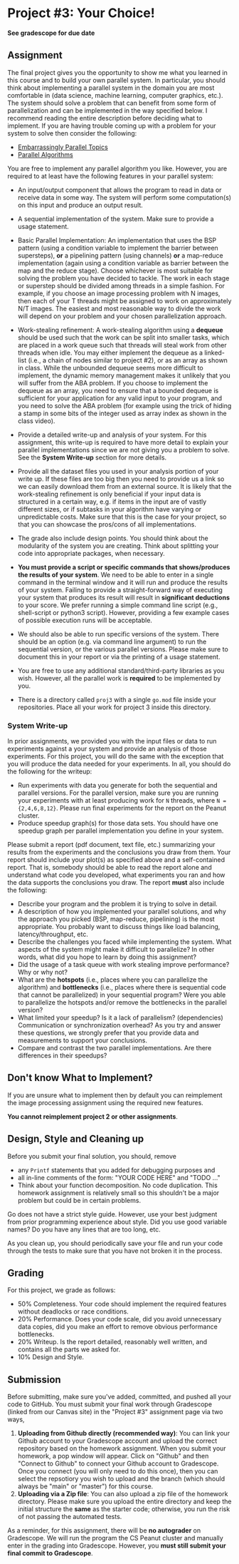 # Project \#3: Your Choice!

**See gradescope for due date**

## Assignment

The final project gives you the opportunity to show me what you learned
in this course and to build your own parallel system. In particular, you
should think about implementing a parallel system in the domain you are
most comfortable in (data science, machine learning, computer graphics,
etc.). The system should solve a problem that can benefit from some form
of parallelization and can be implemented in the way specified below.
I recommend reading the entire description before deciding what to implement.
If you are having trouble coming up with a problem for your system to
solve then consider the following:

-   [Embarrassingly Parallel
    Topics](https://en.wikipedia.org/wiki/Embarrassingly_parallel)
-   [Parallel
    Algorithms](https://en.wikipedia.org/wiki/Parallel_computing#Algorithmic_methods)

You are free to implement any parallel algorithm you like. However, you
are required to at least have the following features in your parallel
system:

-   An input/output component that allows the program to read in data or
    receive data in some way. The system will perform some
    computation(s) on this input and produce an output result.

-   A sequential implementation of the system. Make sure to provide a
    usage statement.

-   Basic Parallel Implementation: An implementation that uses the BSP
    pattern (using a condition variable to implement the barrier between
    supersteps), **or** a pipelining pattern (using channels) **or** a
    map-reduce implementation (again using a condition variable as barrier
    between the map and the reduce stage). Choose whichever is most suitable
    for solving the problem you have decided to tackle. The work in each
    stage or superstep should be divided among threads in a simple fashion.
    For example, if you choose an image processing problem with N images,
    then each of your T threads might be assigned to work on approximately
    N/T images. The easiest and most reasonable way to divide the work will
    depend on your problem and your chosen parallelization approach.

-   Work-stealing refinement: A work-stealing algorithm using a **dequeue**
    should be used such that the work can be split into smaller tasks, which
    are placed in a work queue such that threads will steal work from other threads
    when idle. You may either implement the dequeue as a linked-list (i.e., a chain
    of nodes similar to project \#2), or as an array as shown in class. While the
    unbounded dequeue seems more difficult to implement, the dynamic memory
    management makes it unlikely that you will suffer from the ABA problem. If you
    choose to implement the dequeue as an array, you need to ensure that a bounded
    dequeue is sufficient for your application for any valid input to your program,
    and you need to solve the ABA problem (for example using the trick of hiding a
    stamp in some bits of the integer used as array index as shown in the class
    video).

-   Provide a detailed write-up and analysis of your system. For this
    assignment, this write-up is required to have more detail to explain
    your parallel implementations since we are not giving you a problem
    to solve. See the **System Write-up** section for more details.

-   Provide all the dataset files you used in your analysis portion of
    your write up. If these files are too big then you need to provide us
    a link so we can easily download them from an external source.
    It is likely that the work-stealing refinement is only beneficial if your
    input data is structured in a certain way, e.g. if items in the input are of vastly
    different sizes, or if subtasks in your algorithm have varying or unpredictable costs.
    Make sure that this is the case for your project, so that you can showcase the pros/cons of all implementations.

-   The grade also include design points. You should think about the
    modularity of the system you are creating. Think about splitting
    your code into appropriate packages, when necessary.

-   **You must provide a script or specific commands that shows/produces
    the results of your system**. We need to be able to enter in a
    single command in the terminal window and it will run and produce
    the results of your system. Failing to provide a straight-forward
    way of executing your system that produces its result will result in
    **significant deductions** to your score. We prefer running a simple
    command line script (e.g., shell-script or python3 script). However,
    providing a few example cases of possible execution runs will be
    acceptable.

-   We should also be able to run specific versions of the system. There
    should be an option (e.g. via command line argument) to run the
    sequential version, or the various parallel versions. Please make
    sure to document this in your report or via the printing of a usage
    statement.

-   You are free to use any additional standard/third-party libraries as
    you wish. However, all the parallel work is **required** to be
    implemented by you.

-   There is a directory called `proj3` with a single `go.mod` file
    inside your repositories. Place all your work for project 3 inside
    this directory.

### System Write-up

In prior assignments, we provided you with the input files or data to
run experiments against a your system and provide an analysis of those
experiments. For this project, you will do the same with the exception
that you will produce the data needed for your experiments. In all, you
should do the following for the writeup:

-   Run experiments with data you generate for both the sequential and
    parallel versions. For
    the parallel version, make sure you are running your experiments
    with at least producing work for `N` threads, where
    `N = {2,4,6,8,12}`. Please run final experiments for the report on
    the Peanut cluster.
-   Produce speedup graph(s) for those data sets. You should have one
    speedup graph per parallel implementation you define in your system.

Please submit a report (pdf document, text file, etc.) summarizing your
results from the experiments and the conclusions you draw from them.
Your report should include your plot(s) as specified above and a
self-contained report. That is, somebody should be able to read the
report alone and understand what code you developed, what experiments
you ran and how the data supports the conclusions you draw. The report
**must** also include the following:

-   Describe your program and the problem it is trying to solve in detail.
-   A description of how you implemented your parallel solutions, and why
    the approach you picked (BSP, map-reduce, pipelining) is the most appropriate. You probably
    want to discuss things like load balancing, latency/throughput, etc.
-   Describe the challenges you faced while implementing the system.
    What aspects of the system might make it difficult to parallelize?
    In other words, what did you hope to learn by doing this assignment?
-   Did the usage of a task queue with work stealing improve performance?
    Why or why not?
-   What are the **hotspots** (i.e., places where you can parallelize
    the algorithm) and **bottlenecks** (i.e., places where there is
    sequential code that cannot be parallelized) in your sequential
    program? Were you able to parallelize the hotspots and/or remove the
    bottlenecks in the parallel version?
-   What limited your speedup? Is it a lack of parallelism?
    (dependencies) Communication or synchronization overhead? As you try
    and answer these questions, we strongly prefer that you provide data
    and measurements to support your conclusions.
-   Compare and contrast the two parallel implementations. Are there
    differences in their speedups?

## Don't know What to Implement?

If you are unsure what to implement then by default you can reimplement
the image processing assignment using the required new features.

**You cannot reimplement project 2 or other assignments**.

## Design, Style and Cleaning up

Before you submit your final solution, you should, remove

-   any `Printf` statements that you added for debugging purposes and
-   all in-line comments of the form: "YOUR CODE HERE" and "TODO ..."
-   Think about your function decomposition. No code duplication. This
    homework assignment is relatively small so this shouldn't be a major
    problem but could be in certain problems.

Go does not have a strict style guide. However, use your best judgment
from prior programming experience about style. Did you use good variable
names? Do you have any lines that are too long, etc.

As you clean up, you should periodically save your file and run your
code through the tests to make sure that you have not broken it in the
process.

## Grading

For this project, we grade as follows:
 - 50% Completeness. Your code should implement the required features without deadlocks or race conditions.
 - 20% Performance. Does your code scale, did you avoid unnecessary data copies, did you make an effort to remove obvious performance bottlenecks.
 - 20% Writeup. Is the report detailed, reasonably well written, and contains all the parts we asked for.
 - 10% Design and Style.

## Submission

Before submitting, make sure you've added, committed, and pushed all
your code to GitHub. You must submit your final work through Gradescope
(linked from our Canvas site) in the "Project \#3" assignment page via
two ways,

1.  **Uploading from Github directly (recommended way)**: You can link
    your Github account to your Gradescope account and upload the
    correct repository based on the homework assignment. When you submit
    your homework, a pop window will appear. Click on "Github" and then
    "Connect to Github" to connect your Github account to Gradescope.
    Once you connect (you will only need to do this once), then you can
    select the repsotiory you wish to upload and the branch (which
    should always be "main" or "master") for this course.
2.  **Uploading via a Zip file**: You can also upload a zip file of the
    homework directory. Please make sure you upload the entire directory
    and keep the initial structure the **same** as the starter code;
    otherwise, you run the risk of not passing the automated tests.

As a reminder, for this assignment, there will be **no autograder** on
Gradescope. We will run the program the CS Peanut cluster and manually
enter in the grading into Gradescope. However, you **must still submit
your final commit to Gradescope**.

